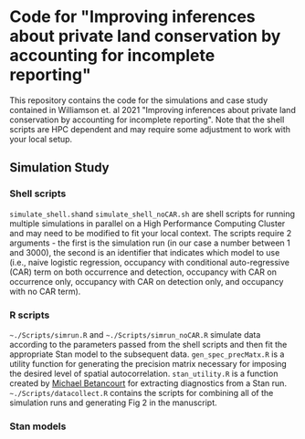 # Code for "Improving inferences about private land conservation by accounting for incomplete reporting"

This repository contains the code for the simulations and case study contained in Williamson et. al 2021 "Improving inferences about private land conservation by accounting for incomplete reporting". Note that the shell scripts are HPC dependent and may require some adjustment to work with your local setup.

## Simulation Study
### Shell scripts
`simulate_shell.sh`and `simulate_shell_noCAR.sh` are shell scripts for running multiple simulations in parallel on a High Performance Computing Cluster and may need to be modified to fit your local context. The scripts require 2 arguments - the first is the simulation run (in our case a number between 1 and 3000), the second is an identifier that indicates which model to use (i.e., naive logistic regression, occupancy with conditional auto-regressive (CAR) term on both occurrence and detection, occupancy with CAR on occurrence only, occupancy with CAR on detection only, and occupancy with no CAR term).

### R scripts
`~./Scripts/simrun.R` and `~./Scripts/simrun_noCAR.R` simulate data according to the parameters passed from the shell scripts and then fit the appropriate Stan model to the subsequent data. `gen_spec_precMatx.R` is a utility function for generating the precision matrix necessary for imposing the desired level of spatial autocorrelation. `stan_utility.R` is a function created by [Michael Betancourt](https://github.com/betanalpha/knitr_case_studies/tree/master/principled_bayesian_workflow) for extracting diagnostics from a Stan run. `~./Scripts/datacollect.R` contains the scripts for combining all of the simulation runs and generating Fig 2 in the manuscript.

### Stan models


